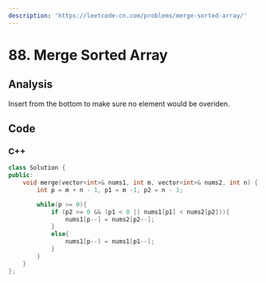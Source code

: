 ```yaml
---
description: 'https://leetcode-cn.com/problems/merge-sorted-array/'
---
```


# 88. Merge Sorted Array

## Analysis

Insert from the bottom to make sure no element would be overiden. 

## Code

### C++ 

```cpp
class Solution {
public:
    void merge(vector<int>& nums1, int m, vector<int>& nums2, int n) {
        int p = m + n - 1, p1 = m -1, p2 = n - 1;

        while(p >= 0){
            if (p2 >= 0 && (p1 < 0 || nums1[p1] < nums2[p2])){
                nums1[p--] = nums2[p2--];
            }
            else{
                nums1[p--] = nums1[p1--];
            }
        }
    }
};
```

